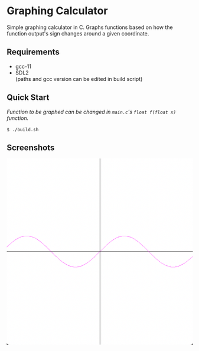 # Graphing Calculator
Simple graphing calculator in C. Graphs functions based on how the function output's sign changes around a given coordinate.

## Requirements
- gcc-11
- SDL2 \
(paths and gcc version can be edited in build script)

## Quick Start
*Function to be graphed can be changed in `main.c`'s `float f(float x)` function.*
```console
$ ./build.sh
```

## Screenshots
![](Screenshots/Sine.png)

